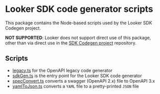 # Looker SDK code generator scripts

This package contains the Node-based scripts used by the Looker SDK Codegen project.

**NOT SUPPORTED**: Looker does not support direct use of this package, other than via direct use in the 
[SDK Codegen project](https://github.com/mkaiser323/sdk-codegen) repository.

## Scripts

* [legacy.ts](src/legacy.ts) for the OpenAPI legacy code generator
* [sdkGen.ts](src/sdkGen.ts) is the entry point for the Looker SDK code generator
* [specConvert.ts](src/specConvert.ts) converts a swagger (OpenAPI 2.x) file to OpenAPI 3.x
* [yamlToJson.ts](src/yamlToJson.ts) converts a `YAML` file to a pretty-printed `JSON` file
